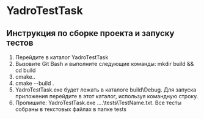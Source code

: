 # YadroTestTask

## Инструкция по сборке проекта и запуску тестов

1. Перейдите в каталог YadroTestTask
2. Вызовите Git Bash и выполните следующие команды: mkdir build && cd build
3. cmake..
4. cmake --build .
5. YadroTestTask.exe будет лежать в каталоге build\Debug. Для запуска приложения перейдите в этот каталог, используя командную строку.
6. Пропишите: YadroTestTask.exe ..\..\tests\TestName.txt. Все тесты собраны в текстовых файлах в папке tests
